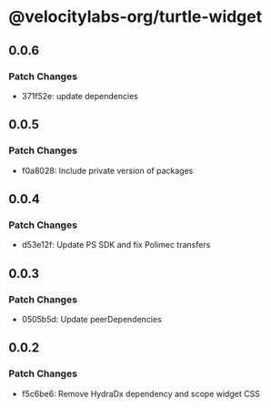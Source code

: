# @velocitylabs-org/turtle-widget

## 0.0.6

### Patch Changes

- 371f52e: update dependencies

## 0.0.5

### Patch Changes

- f0a8028: Include private version of packages

## 0.0.4

### Patch Changes

- d53e12f: Update PS SDK and fix Polimec transfers

## 0.0.3

### Patch Changes

- 0505b5d: Update peerDependencies

## 0.0.2

### Patch Changes

- f5c6be6: Remove HydraDx dependency and scope widget CSS
